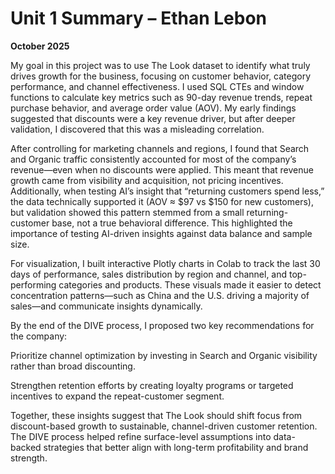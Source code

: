 # Unit 1 Summary – Ethan Lebon

**October 2025**

My goal in this project was to use The Look dataset to identify what truly drives growth for the business, focusing on customer behavior, category performance, and channel effectiveness. I used SQL CTEs and window functions to calculate key metrics such as 90-day revenue trends, repeat purchase behavior, and average order value (AOV). My early findings suggested that discounts were a key revenue driver, but after deeper validation, I discovered that this was a misleading correlation.

After controlling for marketing channels and regions, I found that Search and Organic traffic consistently accounted for most of the company’s revenue—even when no discounts were applied. This meant that revenue growth came from visibility and acquisition, not pricing incentives. Additionally, when testing AI’s insight that “returning customers spend less,” the data technically supported it (AOV ≈ $97 vs $150 for new customers), but validation showed this pattern stemmed from a small returning-customer base, not a true behavioral difference. This highlighted the importance of testing AI-driven insights against data balance and sample size.

For visualization, I built interactive Plotly charts in Colab to track the last 30 days of performance, sales distribution by region and channel, and top-performing categories and products. These visuals made it easier to detect concentration patterns—such as China and the U.S. driving a majority of sales—and communicate insights dynamically.

By the end of the DIVE process, I proposed two key recommendations for the company:

Prioritize channel optimization by investing in Search and Organic visibility rather than broad discounting.

Strengthen retention efforts by creating loyalty programs or targeted incentives to expand the repeat-customer segment.

Together, these insights suggest that The Look should shift focus from discount-based growth to sustainable, channel-driven customer retention. The DIVE process helped refine surface-level assumptions into data-backed strategies that better align with long-term profitability and brand strength.
